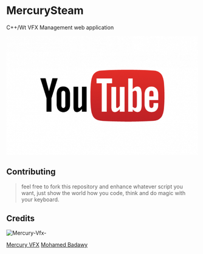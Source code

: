 # MercurySteam

C++/Wt VFX Management web application

[![Watch the video](youtube-png.png)](https://www.youtube.com/watch?v=zhvyPsvHZVI)

## Contributing
> feel free to fork this repository and enhance whatever script you want, just show the world how you code, think and do magic with your keyboard.

## Credits
![Mercury-Vfx-](https://s3-eu-west-1.amazonaws.com/wuzzuf/files/company_logo/Mercury-Vfx-Egypt-14101-1599563545.jpg)


[Mercury VFX](https://www.mercuryvfx.com/)
[Mohamed Badawy](https://www.linkedin.com/in/mohamed-badawy-3723b725/)
